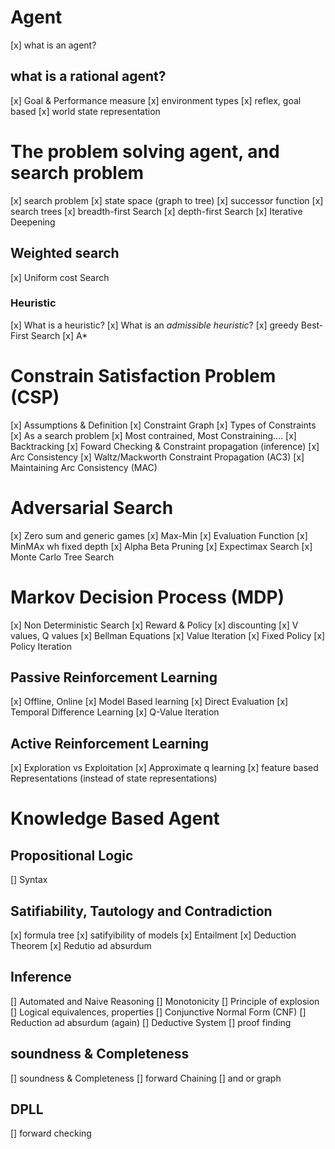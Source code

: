 # Agent 
[x] what is an agent?

## what is a rational agent?
[x] Goal & Performance measure
[x] environment types
[x] reflex, goal based 
[x] world state representation

# The problem solving agent, and search problem
[x] search problem
[x] state space (graph to tree)
[x] successor function
[x] search trees
[x] breadth-first Search
[x] depth-first Search
[x] Iterative Deepening

## Weighted search
[x] Uniform cost Search
### Heuristic
[x] What is a heuristic?
[x] What is an *admissible heuristic*?
[x] greedy Best-First Search
[x] A*

# Constrain Satisfaction Problem (CSP)
[x] Assumptions & Definition
[x] Constraint Graph
[x] Types of Constraints
[x] As a search problem
[x] Most contrained, Most Constraining....
[x] Backtracking
[x] Foward Checking & Constraint propagation (inference)
[x] Arc Consistency
[x] Waltz/Mackworth Constraint Propagation (AC3)
[x] Maintaining Arc Consistency (MAC)

# Adversarial Search
[x] Zero sum and generic games
[x] Max-Min
[x] Evaluation Function
[x] MinMAx wh fixed depth
[x] Alpha Beta Pruning
[x] Expectimax Search
[x] Monte Carlo Tree Search

# Markov Decision Process (MDP)
[x] Non Deterministic Search
[x] Reward & Policy
[x] discounting
[x] V values, Q values
[x] Bellman Equations 
[x] Value Iteration
[x] Fixed Policy
[x] Policy Iteration
## Passive Reinforcement Learning
[x] Offline, Online
[x] Model Based learning 
[x] Direct Evaluation
[x] Temporal Difference Learning
[x] Q-Value Iteration
## Active Reinforcement Learning
[x] Exploration vs Exploitation
[x] Approximate q learning
[x] feature based Representations (instead of state representations)

# Knowledge Based Agent
## Propositional Logic
[] Syntax
## Satifiability, Tautology and Contradiction
[x] formula tree
[x] satifyibility of models
[x] Entailment
[x] Deduction Theorem
[x] Redutio ad absurdum
## Inference
[] Automated and Naive Reasoning
[] Monotonicity
[] Principle of explosion
[] Logical equivalences, properties
[] Conjunctive Normal Form (CNF)
[] Reduction ad absurdum (again)
[] Deductive System
[] proof finding
## soundness & Completeness
[] soundness & Completeness
[] forward Chaining
[] and or graph
## DPLL
[] forward checking
